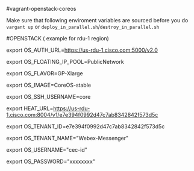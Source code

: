 #vagrant-openstack-coreos

Make sure that following enviroment variables are sourced before you do `vargant up` or `deploy_in_parallel.sh`/`destroy_in_parallel.sh`

#OPENSTACK ( example for rdu-1 region)

export OS_AUTH_URL=https://us-rdu-1.cisco.com:5000/v2.0

export OS_FLOATING_IP_POOL=PublicNetwork 

export OS_FLAVOR=GP-Xlarge 

export OS_IMAGE=CoreOS-stable 

export OS_SSH_USERNAME=core 

export HEAT_URL=https://us-rdu-1.cisco.com:8004/v1/e7e394f0992d47c7ab8342842f573d5c 

export OS_TENANT_ID=e7e394f0992d47c7ab8342842f573d5c 

export OS_TENANT_NAME="Webex-Messenger" 

export OS_USERNAME="cec-id"

export OS_PASSWORD="xxxxxxxx" 

